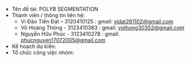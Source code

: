 + Tên đề tài: POLYB SEGMENTATION
+ Thành viên / thông tin liên hệ:
  * Vi Đào Tiến Đạt – 3120410125 : gmail: vidat261102@gmail.com
  * Võ Hoàng Thông - 3123410363 : gmail: vothong30352@gmail.com
  * Nguyễn Hữu Phúc - 3123410278 : gmail: phucnguyen17072005@gmail.com
+ Kế hoạch dự kiến:
+ Tổ chức công việc nhóm:
